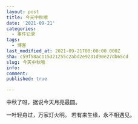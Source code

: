 ```yaml
---
layout: post
title: 今天中秋哦
date: '2021-09-21'
categories:
  - 事件记录
tags:
  - 博客
last_modified_at: 2021-09-21T00:00:00.000Z
sha: c59f58ac115321255c2abd2e9231d90e27db65cd
slug: 今天中秋哦
info: 
comment: 
published: true

---
```



中秋了呀，据说今天月亮最圆。

<div style="display:none">
  <pre>
  你知道吗，我爱你像是一辆开往没有目的地的车，一直往前，却不知前方如何 
  我很想跟你说明我的心意我想说，我会好好对你的，跟我一起走吧  
  可是，我没有说出口，一直都说不出来 
  去，去哪里 
  我不知道，我如何跟你说跟我去？
  每次我我们开车走在路上
  我就在想，什么时候我们有个家
  我们一起回家
  然后煮饭一起吃
  但就目前来看，似乎都不太现实。
  </pre>
</div>

一叶轻舟过，万家灯火明。
若有来生缘，永不相遇见。
